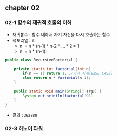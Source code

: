 ## chapter 02
### 02-1 함수의 재귀적 호출의 이해
- 재귀함수 : 함수 내에서 자기 자신을 다시 호출하는 함수
- 팩토리얼 : n!
  - n! = n * (n-1) * n-2 * ... * 2 * 1
  - n! = n * (n-1)!
```java
public class RecursiveFactorial {

    private static int factorial(int n) {
        if(n == 1) return 1; //기저 사례(BASE CASE)
        else return n * factorial(n-1);
    }

    public static void main(String[] args) {
        System.out.println(factorial(9));
    }
}
```
- 결과 : ``362880``

### 02-3 하노이 타워

